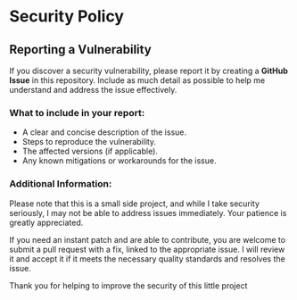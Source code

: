 # Security Policy

## Reporting a Vulnerability

If you discover a security vulnerability, please report it by creating a **GitHub Issue** in this repository. Include as much detail as possible to help me understand and address the issue effectively.

### What to include in your report:
- A clear and concise description of the issue.
- Steps to reproduce the vulnerability.
- The affected versions (if applicable).
- Any known mitigations or workarounds for the issue.

### Additional Information:
Please note that this is a small side project, and while I take security seriously, I may not be able to address issues immediately. Your patience is greatly appreciated.

If you need an instant patch and are able to contribute, you are welcome to submit a pull request with a fix, linked to the appropriate issue. I will review it and accept it if it meets the necessary quality standards and resolves the issue.

Thank you for helping to improve the security of this little project
